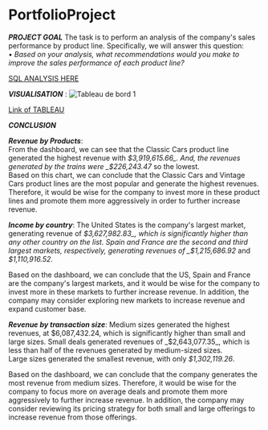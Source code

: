 # PortfolioProject

_**PROJECT GOAL**_
The task is to perform an analysis of the company's sales performance by product line. 
Specifically, we will answer this question:  
• *Based on your analysis, what recommendations would you make to improve the sales performance of each product line?*

 [SQL ANALYSIS HERE](https://github.com/Morelkdata/PortfolioProject/blob/main/AnalyseRFM.sql)

__*VISUALISATION*__ : ![Tableau de bord 1](https://user-images.githubusercontent.com/129965534/232231356-fa183e46-ccb7-4894-9f38-2c0167a5053b.png)


[Link of TABLEAU](https://public.tableau.com/views/PortfolioAnalyseVenteParMorelK/Tableaudebord1?:language=fr-FR&:display_count=n&:origin=viz_share_link)


__*CONCLUSION*__

__*Revenue by Products*__:  
From the dashboard, we can see that the Classic Cars product line generated the highest revenue with _$3,919,615.66_. 
And, the revenues generated by the trains were _$226,243.47_ so the lowest.  
Based on this chart, we can conclude that the Classic Cars and Vintage Cars product lines are the most popular and generate the highest revenues. 
Therefore, it would be wise for the company to invest more in these product lines and promote them more aggressively in order to further increase revenue.  

__*Income by country*__:  The United States is the company's largest market, generating revenue of _$3,627,982.83_, which is significantly higher than any other country on the list.  
Spain and France are the second and third largest markets, respectively, generating revenues of _$1,215,686.92_ and _$1,110,916.52_.  

Based on the dashboard, we can conclude that the US, Spain and France are the company's largest markets, and it would be wise for the company to invest more in these markets to further increase revenue. 
In addition, the company may consider exploring new markets to increase revenue and expand customer base.  

__*Revenue by transaction size*__:  Medium sizes generated the highest revenues, at $6,087,432.24, which is significantly higher than small and large sizes.  
Small deals generated revenues of _$2,643,077.35_, which is less than half of the revenues generated by medium-sized sizes.  
Large sizes generated the smallest revenue, with only _$1,302,119.26_.  

Based on the dashboard, we can conclude that the company generates the most revenue from medium sizes. 
Therefore, it would be wise for the company to focus more on average deals and promote them more aggressively to further increase revenue. 
In addition, the company may consider reviewing its pricing strategy for both small and large offerings to increase revenue from those offerings.
